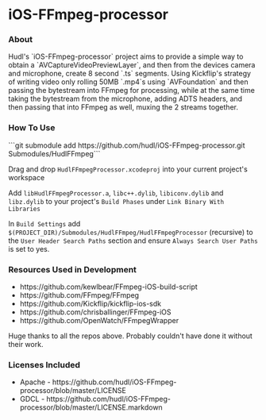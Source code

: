 # iOS-FFmpeg-processor

<h3>About</h3>
Hudl's `iOS-FFmpeg-processor` project aims to provide a simple way to obtain a `AVCaptureVideoPreviewLayer`, and then from the devices camera and microphone, create 8 second `.ts` segments.
Using Kickflip's strategy of writing video only rolling 50MB `.mp4`s using `AVFoundation` and then passing the bytestream into FFmpeg for processing, while at the same time taking the bytestream from the microphone, adding ADTS headers, and then passing that into FFmpeg as well, muxing the 2 streams together.

<h3>How To Use</h3>
```git submodule add https://github.com/hudl/iOS-FFmpeg-processor.git Submodules/HudlFFmpeg```

Drag and drop `HudlFFmpegProcessor.xcodeproj` into your current project's workspace

Add `libHudlFFmpegProcessor.a`, `libc++.dylib`, `libiconv.dylib` and `libz.dylib` to your project's `Build Phases` under `Link Binary With Libraries`

In `Build Settings` add `$(PROJECT_DIR)/Submodules/HudlFFmpeg/HudlFFmpegProcessor` (recursive) to the `User Header Search Paths` section and ensure `Always Search User Paths` is set to yes.

<h3>Resources Used in Development</h3>
<ul>
<li>https://github.com/kewlbear/FFmpeg-iOS-build-script</li>
<li>https://github.com/FFmpeg/FFmpeg</li>
<li>https://github.com/Kickflip/kickflip-ios-sdk</li>
<li>https://github.com/chrisballinger/FFmpeg-iOS</li>
<li>https://github.com/OpenWatch/FFmpegWrapper</li>
</ul>
Huge thanks to all the repos above. Probably couldn't have done it without their work.

<h3>Licenses Included</h3>
<ul>
<li>Apache - https://github.com/hudl/iOS-FFmpeg-processor/blob/master/LICENSE</li>
<li>GDCL - https://github.com/hudl/iOS-FFmpeg-processor/blob/master/LICENSE.markdown</li>
</ul>
